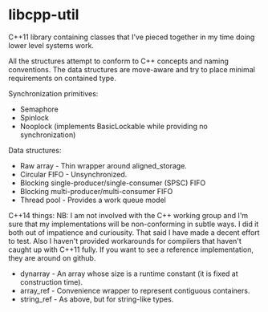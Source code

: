 libcpp-util
==========

C++11 library containing classes that I've pieced together in my time doing
lower level systems work.

All the structures attempt to conform to C++ concepts and naming conventions.
The data structures are move-aware and try to place minimal requirements on
contained type.

Synchronization primitives:
- Semaphore
- Spinlock
- Nooplock (implements BasicLockable while providing no synchronization)

Data structures:
- Raw array - Thin wrapper around aligned_storage.
- Circular FIFO - Unsynchronized.
- Blocking single-producer/single-consumer (SPSC) FIFO
- Blocking multi-producer/multi-consumer FIFO
- Thread pool - Provides a work queue model

C++14 things:
NB: I am not involved with the C++ working group and I'm sure that my
implementations will be non-conforming in subtle ways. I did it both out of
impatience and curiousity. That said I have made a decent effort to test.
Also I haven't provided workarounds for compilers that haven't caught up with
C++11 fully. If you want to see a reference implementation, they are around on
github.

- dynarray - An array whose size is a runtime constant (it is fixed at
  construction time).
- array_ref - Convenience wrapper to represent contiguous containers.
- string_ref - As above, but for string-like types.
